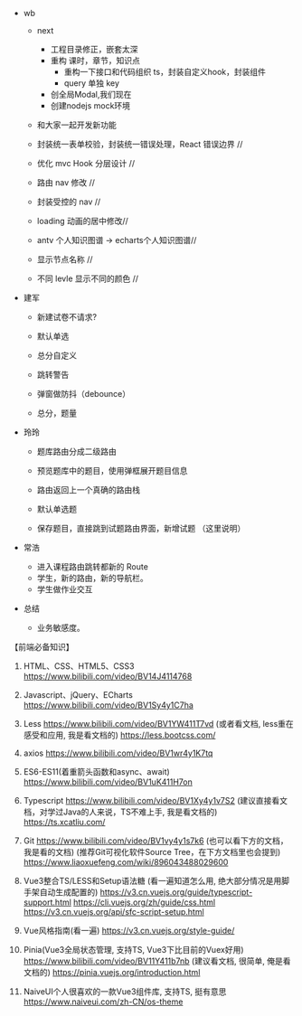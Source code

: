 - wb
  - next
    - 工程目录修正，嵌套太深
    - 重构 课时，章节，知识点
      - 重构一下接口和代码组织 ts，封装自定义hook，封装组件
      - query 单独 key
    - 创全局Modal,我们现在
    - 创建nodejs mock环境
   - 和大家一起开发新功能


  - 封装统一表单校验，封装统一错误处理，React 错误边界 //

  - 优化 mvc Hook 分层设计 //

  - 路由 nav 修改 //

  - 封装受控的 nav //

  - loading 动画的居中修改//

  - antv 个人知识图谱 ->  echarts个人知识图谱//

  - 显示节点名称 //

  - 不同 levle 显示不同的颜色 //

- 建军

  - 新建试卷不请求?

  - 默认单选

  - 总分自定义

  - 跳转警告

  - 弹窗做防抖（debounce）

  - 总分，题量

- 玲玲

  - 题库路由分成二级路由

  - 预览题库中的题目，使用弹框展开题目信息

  - 路由返回上一个真确的路由栈

  - 默认单选题

  - 保存题目，直接跳到试题路由界面，新增试题 （这里说明）

- 常浩

  - 进入课程路由跳转都新的 Route
  - 学生，新的路由，新的导航栏。
  - 学生做作业交互

- 总结

  - 业务敏感度。


【前端必备知识】
1. HTML、CSS、HTML5、CSS3
   https://www.bilibili.com/video/BV14J4114768
2. Javascript、jQuery、ECharts
   https://www.bilibili.com/video/BV1Sy4y1C7ha
4. Less
   https://www.bilibili.com/video/BV1YW411T7vd
   (或者看文档, less重在感受和应用, 我是看文档的)
   https://less.bootcss.com/
6. axios
   https://www.bilibili.com/video/BV1wr4y1K7tq
7. ES6-ES11(着重箭头函数和async、await)
   https://www.bilibili.com/video/BV1uK411H7on
9. Typescript
   https://www.bilibili.com/video/BV1Xy4y1v7S2
(建议直接看文档，对学过Java的人来说，TS不难上手, 我是看文档的)
       https://ts.xcatliu.com/
10. Git
        https://www.bilibili.com/video/BV1vy4y1s7k6
        (也可以看下方的文档，我是看的文档)
        (推荐Git可视化软件Source Tree，在下方文档里也会提到)
        https://www.liaoxuefeng.com/wiki/896043488029600

10. Vue3整合TS/LESS和Setup语法糖
    (看一遍知道怎么用, 绝大部分情况是用脚手架自动生成配置的)
    https://v3.cn.vuejs.org/guide/typescript-support.html
    https://cli.vuejs.org/zh/guide/css.html
    https://v3.cn.vuejs.org/api/sfc-script-setup.html
11. Vue风格指南(看一遍)
    https://v3.cn.vuejs.org/style-guide/
12. Pinia(Vue3全局状态管理, 支持TS, Vue3下比目前的Vuex好用)
    https://www.bilibili.com/video/BV11Y411b7nb
    (建议看文档, 很简单, 俺是看文档的)
    https://pinia.vuejs.org/introduction.html
13. NaiveUI个人很喜欢的一款Vue3组件库, 支持TS, 挺有意思
    https://www.naiveui.com/zh-CN/os-theme
